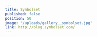 ```yaml
---
title: Symbolset
published: false
position: 50
image: "/uploads/gallery__symbolset.jpg"
link: http://blog.symbolset.com/
---
```


